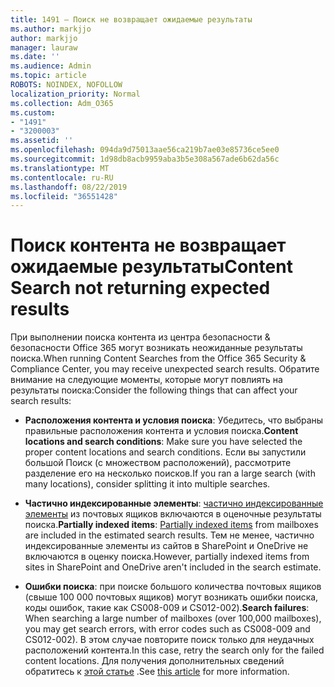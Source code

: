 ```yaml
---
title: 1491 — Поиск не возвращает ожидаемые результаты
ms.author: markjjo
author: markjjo
manager: lauraw
ms.date: ''
ms.audience: Admin
ms.topic: article
ROBOTS: NOINDEX, NOFOLLOW
localization_priority: Normal
ms.collection: Adm_O365
ms.custom:
- "1491"
- "3200003"
ms.assetid: ''
ms.openlocfilehash: 094da9d75013aae56ca219b7ae03e85736ce5ee0
ms.sourcegitcommit: 1d98db8acb9959aba3b5e308a567ade6b62da56c
ms.translationtype: MT
ms.contentlocale: ru-RU
ms.lasthandoff: 08/22/2019
ms.locfileid: "36551428"
---
```

# <a name="content-search-not-returning-expected-results"></a><span data-ttu-id="7b00e-102">Поиск контента не возвращает ожидаемые результаты</span><span class="sxs-lookup"><span data-stu-id="7b00e-102">Content Search not returning expected results</span></span>

<span data-ttu-id="7b00e-103">При выполнении поиска контента из центра безопасности & безопасности Office 365 могут возникать неожиданные результаты поиска.</span><span class="sxs-lookup"><span data-stu-id="7b00e-103">When running Content Searches from the Office 365 Security & Compliance Center, you may receive unexpected search results.</span></span> <span data-ttu-id="7b00e-104">Обратите внимание на следующие моменты, которые могут повлиять на результаты поиска:</span><span class="sxs-lookup"><span data-stu-id="7b00e-104">Consider the following things that can affect your search results:</span></span>

- <span data-ttu-id="7b00e-105">**Расположения контента и условия поиска**: Убедитесь, что выбраны правильные расположения контента и условия поиска.</span><span class="sxs-lookup"><span data-stu-id="7b00e-105">**Content locations and search conditions**: Make sure you have selected the proper content locations and search conditions.</span></span> <span data-ttu-id="7b00e-106">Если вы запустили большой Поиск (с множеством расположений), рассмотрите разделение его на несколько поисков.</span><span class="sxs-lookup"><span data-stu-id="7b00e-106">If you ran a large search (with many locations), consider splitting it into multiple searches.</span></span>

- <span data-ttu-id="7b00e-107">**Частично индексированные элементы**: [частично индексированные элементы](https://docs.microsoft.com/office365/securitycompliance/partially-indexed-items-in-content-search) из почтовых ящиков включаются в оценочные результаты поиска.</span><span class="sxs-lookup"><span data-stu-id="7b00e-107">**Partially indexed items**:  [Partially indexed items](https://docs.microsoft.com/office365/securitycompliance/partially-indexed-items-in-content-search) from mailboxes are included in the estimated search results.</span></span> <span data-ttu-id="7b00e-108">Тем не менее, частично индексированные элементы из сайтов в SharePoint и OneDrive не включаются в оценку поиска.</span><span class="sxs-lookup"><span data-stu-id="7b00e-108">However, partially indexed items from sites in SharePoint and OneDrive aren't included in the search estimate.</span></span>

- <span data-ttu-id="7b00e-109">**Ошибки поиска**: при поиске большого количества почтовых ящиков (свыше 100 000 почтовых ящиков) могут возникать ошибки поиска, коды ошибок, такие как CS008-009 и CS012-002).</span><span class="sxs-lookup"><span data-stu-id="7b00e-109">**Search failures**: When searching a large number of mailboxes (over 100,000 mailboxes), you may get search errors, with error codes such as CS008-009 and CS012-002).</span></span> <span data-ttu-id="7b00e-110">В этом случае повторите поиск только для неудачных расположений контента.</span><span class="sxs-lookup"><span data-stu-id="7b00e-110">In this case, retry the search only for the failed content locations.</span></span> <span data-ttu-id="7b00e-111">Для получения дополнительных сведений обратитесь к [этой статье](https://docs.microsoft.com/office365/securitycompliance/retry-failed-content-search) .</span><span class="sxs-lookup"><span data-stu-id="7b00e-111">See  [this article](https://docs.microsoft.com/office365/securitycompliance/retry-failed-content-search) for more information.</span></span>
